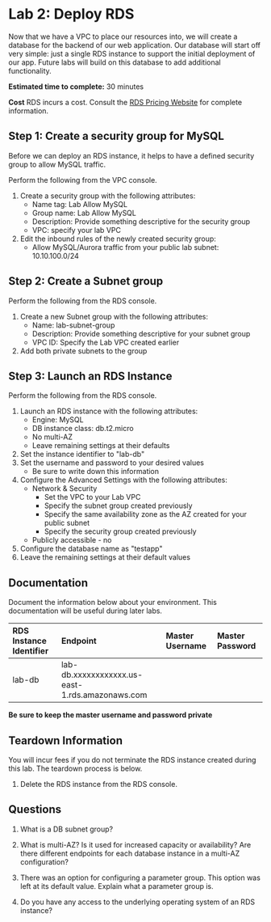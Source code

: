 # Lab 2: Deploy RDS

Now that we have a VPC to place our resources into, we will create a database for the backend of our web application. Our database will start off very simple: just a single RDS instance to support the initial deployment of our app. Future labs will build on this database to add additional functionality.

**Estimated time to complete:** 30 minutes

**Cost** RDS incurs a cost. Consult the [RDS Pricing Website](https://aws.amazon.com/rds/pricing/) for complete information.

## Step 1: Create a security group for MySQL

Before we can deploy an RDS instance, it helps to have a defined security group to allow MySQL traffic.

Perform the following from the VPC console.

1. Create a security group with the following attributes:
    * Name tag: Lab Allow MySQL
    * Group name: Lab Allow MySQL
    * Description: Provide something descriptive for the security group
    * VPC: specify your lab VPC
2. Edit the inbound rules of the newly created security group:
    * Allow MySQL/Aurora traffic from your public lab subnet: 10.10.100.0/24

## Step 2: Create a Subnet group

Perform the following from the RDS console.

1. Create a new Subnet group with the following attributes:
    * Name: lab-subnet-group
    * Description: Provide something descriptive for your subnet group
    * VPC ID: Specify the Lab VPC created earlier
2. Add both private subnets to the group

## Step 3: Launch an RDS Instance

Perform the following from the RDS console.

1. Launch an RDS instance with the following attributes:
    * Engine: MySQL
    * DB instance class: db.t2.micro
    * No multi-AZ
    * Leave remaining settings at their defaults
2. Set the instance identifier to "lab-db"
3. Set the username and password to your desired values
    * Be sure to write down this information
4. Configure the Advanced Settings with the following attributes:
    * Network & Security
      * Set the VPC to your Lab VPC
      * Specify the subnet group created previously
      * Specify the same availability zone as the AZ created for your public subnet
      * Specify the security group created previously
    * Publicly accessible - no
5. Configure the database name as "testapp"
6. Leave the remaining settings at their default values

## Documentation

Document the information below about your environment. This documentation will be useful during later labs.

| RDS Instance Identifier    | Endpoint                                        | Master Username | Master Password |
| :------------------------- | :---------------------------------------------- | :-------------- | :-------------- |
| lab-db                     | lab-db.xxxxxxxxxxxx.us-east-1.rds.amazonaws.com |                 |                 |

**Be sure to keep the master username and password private**

## Teardown Information

You will incur fees if you do not terminate the RDS instance created during this lab. The teardown process is below.

1. Delete the RDS instance from the RDS console.

## Questions

1. What is a DB subnet group?

2. What is multi-AZ? Is it used for increased capacity or availability? Are there different endpoints for each database instance in a multi-AZ configuration?

3. There was an option for configuring a parameter group. This option was left at its default value. Explain what a parameter group is.

4. Do you have any access to the underlying operating system of an RDS instance?

